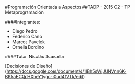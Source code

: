 #Programación Orientada a Aspectos
##TADP - 2015 C2 - TP Metaprogramación

####Integrantes:
* Diego Pedro
* Federico Cano
* Marcos Pavelek
* Ornella Bordino

####Tutor: Nicolás Scarcella

[Decisiones de Diseño] (https://docs.google.com/document/d/1IBh5sWjJUNVnn6K-BK5aECQpHXheY1ygc-r0ud4fVTk/edit)

